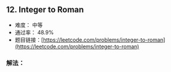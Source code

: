 ## 12. Integer to Roman


- 难度： 中等
- 通过率： 48.9%
- 题目链接：[https://leetcode.com/problems/integer-to-roman](https://leetcode.com/problems/integer-to-roman)



### 解法：